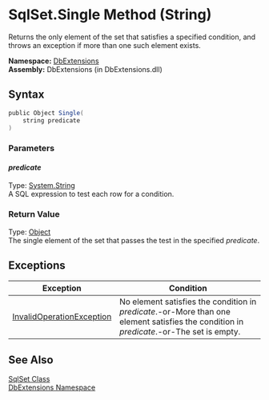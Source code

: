 SqlSet.Single Method (String)
=============================
Returns the only element of the set that satisfies a specified condition, and throws an exception if more than one such element exists.

**Namespace:** [DbExtensions][1]  
**Assembly:** DbExtensions (in DbExtensions.dll)

Syntax
------

```csharp
public Object Single(
	string predicate
)
```

### Parameters

#### *predicate*
Type: [System.String][2]  
A SQL expression to test each row for a condition.

### Return Value
Type: [Object][3]  
The single element of the set that passes the test in the specified *predicate*.

Exceptions
----------

Exception                      | Condition                                                                                                                                
------------------------------ | ---------------------------------------------------------------------------------------------------------------------------------------- 
[InvalidOperationException][4] | No element satisfies the condition in *predicate*.-or-More than one element satisfies the condition in *predicate*.-or-The set is empty. 


See Also
--------
[SqlSet Class][5]  
[DbExtensions Namespace][1]  

[1]: ../README.md
[2]: http://msdn.microsoft.com/en-us/library/s1wwdcbf
[3]: http://msdn.microsoft.com/en-us/library/e5kfa45b
[4]: http://msdn.microsoft.com/en-us/library/2asft85a
[5]: README.md